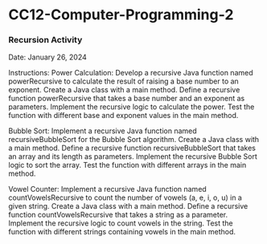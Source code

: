 # CC12-Computer-Programming-2

### Recursion Activity

Date: January 26, 2024

Instructions:
Power Calculation:
Develop a recursive Java function named powerRecursive to calculate the result of raising a base number to an exponent.
Create a Java class with a main method.
Define a recursive function powerRecursive that takes a base number and an exponent as parameters.
Implement the recursive logic to calculate the power.
Test the function with different base and exponent values in the main method.

Bubble Sort:
Implement a recursive Java function named recursiveBubbleSort for the Bubble Sort algorithm.
Create a Java class with a main method.
Define a recursive function recursiveBubbleSort that takes an array and its length as parameters.
Implement the recursive Bubble Sort logic to sort the array.
Test the function with different arrays in the main method.

Vowel Counter:
Implement a recursive Java function named countVowelsRecursive to count the number of vowels (a, e, i, o, u) in a given string.
Create a Java class with a main method.
Define a recursive function countVowelsRecursive that takes a string as a parameter.
Implement the recursive logic to count vowels in the string.
Test the function with different strings containing vowels in the main method.
